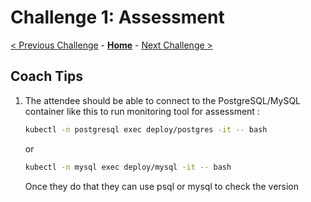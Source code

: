 # Challenge 1: Assessment 

[< Previous Challenge](./00-prereqs.md) - **[Home](./README.md)** - [Next Challenge >](./02-size-analysis.md)

## Coach Tips

1) The attendee should be able to connect to the PostgreSQL/MySQL container like this to run monitoring tool for assessment :

    ```bash
    kubectl -n postgresql exec deploy/postgres -it -- bash
    ```
    or


    ```bash
    kubectl -n mysql exec deploy/mysql -it -- bash
    ```

    Once they do that they can use psql or mysql to check the version
